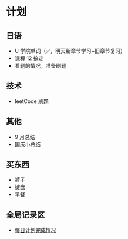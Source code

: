 # 计划

## 日语

- U 学院单词（✅，明天新章节学习+旧章节复习）
- 课程 12 搞定
- 看题的情况，准备刷题

## 技术

- leetCode 刷题

## 其他

- 9 月总结
- 国庆小总结

## 买东西

- 裤子
- 键盘
- 早餐

## 全局记录区

- [每日计划完成情况](../../everyDay.md)
